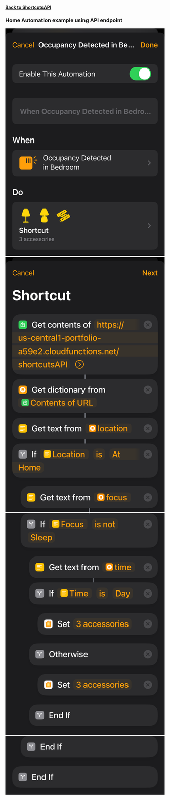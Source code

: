 #### [Back to ShortcutsAPI](../README.md)
### Home Automation example using API endpoint

![Personal automation setup](./Occupancy%20Detected%20Example%20A.png)
![Shortcut contents](./Occupancy%20Detected%20Example%20B.png)
![Shortcut contents cont.](./Occupancy%20Detected%20Example%20C.png)
![Shortcut contents cont.](./Occupancy%20Detected%20Example%20D.png)
